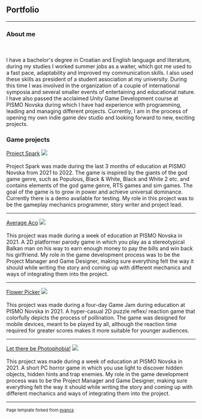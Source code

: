 ## Portfolio

---
### About me
<br><br>
I have a bachelor's degree in Croatian and English language and literature, during my studies I worked summer jobs as a waiter, which got me used to a fast pace, adaptability and improved my communication skills. I also used these skills as president of a student association at my university. During this time I was involved in the organization of a couple of international symposia and several smaller events of entertaining and educational nature. I have also passed the acclaimed Unity Game Development course at PISMO Novska during which I have had experience with programming, leading and managing different projects. Currently, I am in the process of opening my own indie game dev studio and looking forward to new, exciting projects. 
### Game projects

[Project Spark](https://loki2379.itch.io/project-spark)
<img src="https://img.itch.zone/aW1hZ2UvMTQxNjc1Ni84MjUxODI1LmpwZWc=/original/6o6bPK.jpeg"/>
<br><br>
Project Spark was made during the last 3 months  of education at PISMO Novska from 2021 to 2022. The game is inspired by the giants of the god game genre, such as Populous, Black & White, Black and White 2 etc. and contains elements of the god game genre, RTS games and sim games. The goal of the game is to grow in power and achieve universal dominance. Currently there is a demo available for testing. My role in this project was to be the gameplay mechanics programmer, story writer and project lead.

---
[Average Aco](https://callmetoots.itch.io/average-aco)
<img src="https://img.itch.zone/aW1nLzc2MzE2NTkucG5n/original/BZN7se.png"/>
<br><br>
This project was made during a week of education at PISMO Novska in 2021. A 2D platformer parody game in which you play as a stereotypical Balkan man on his way to earn enough money to pay the bills and win back his girlfriend. My role in the game development process was to be the Project Manager and Game Designer, making sure everything felt the way it should while writing the story and coming up with different mechanics and ways of integrating them into the project. 

---
[Flower Picker](https://callmetoots.itch.io/flower-picker)
<img src="https://img.itch.zone/aW1nLzc0MDMwNjYuanBn/original/bVQaps.jpg"/>
<br><br>
This project was made during a four-day Game Jam during education at PISMO Novska in 2021. A hyper-casual 2D puzzle reflex/ reaction game that colorfully depicts the process of pollination.  The game was designed for mobile devices, meant to be played by all, although the reaction time required for greater scores makes it more suitable for younger audiences. 

---
[Let there be Photophobia!](https://callmetoots.itch.io/let-there-be-photophobia)
<img src="https://img.itch.zone/aW1nLzc2NTQ3NTEucG5n/original/B%2FV6Le.png"/>
<br><br>
This project was made during a week of education at PISMO Novska in 2021. A short PC horror game in which you use light to discover hidden objects, hidden hints and trap enemies. My role in the game development process was to be the Project Manager and Game Designer, making sure everything felt the way it should while writing the story and coming up with different mechanics and ways of integrating them into the project.

---
<p style="font-size:11px">Page template forked from <a href="https://github.com/evanca/quick-portfolio">evanca</a></p>
<!-- Remove above link if you don't want to attibute -->
